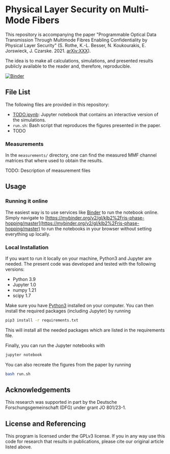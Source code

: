 # Physical Layer Security on Multi-Mode Fibers

This repository is accompanying the paper "Programmable Optical Data
Transmission Through Multimode Fibres Enabling Confidentiality by Physical
Layer Security" (S. Rothe, K.-L. Besser, N. Koukourakis, E. Jorswieck, J.
Czarske. 2021. [arXiv:XXX]()).

The idea is to make all calculations, simulations, and presented results
publicly available to the reader and, therefore, reproducible.

[![Binder](https://mybinder.org/badge_logo.svg)](https://mybinder.org/v2/gh/klb2/mmf-physec/HEAD)


## File List
The following files are provided in this repository:

- [TODO.ipynb](): Jupyter notebook that contains an interactive version of the
  simulations.
- `run.sh`: Bash script that reproduces the figures presented in the paper.
- TODO

### Measurements
In the `measurements/` directory, one can find the measured MMF channel
matrices that where used to obtain the results.

TODO: Description of measurement files


## Usage
### Running it online
The easiest way is to use services like [Binder](https://mybinder.org/) to run
the notebook online. Simply navigate to
[https://mybinder.org/v2/gl/klb2%2Fris-phase-hopping/master](https://mybinder.org/v2/gl/klb2%2Fris-phase-hopping/master)
to run the notebooks in your browser without setting everything up locally.

### Local Installation
If you want to run it locally on your machine, Python3 and Jupyter are needed.
The present code was developed and tested with the following versions:
- Python 3.9
- Jupyter 1.0
- numpy 1.21
- scipy 1.7

Make sure you have [Python3](https://www.python.org/downloads/) installed on
your computer.
You can then install the required packages (including Jupyter) by running
```bash
pip3 install -r requirements.txt
```
This will install all the needed packages which are listed in the requirements 
file. 

Finally, you can run the Jupyter notebooks with
```bash
jupyter notebook
```

You can also recreate the figures from the paper by running
```bash
bash run.sh
```


## Acknowledgements
This research was supported in part by the Deutsche Forschungsgemeinschaft
(DFG) under grant JO 801/23-1.


## License and Referencing
This program is licensed under the GPLv3 license. If you in any way use this
code for research that results in publications, please cite our original
article listed above.

